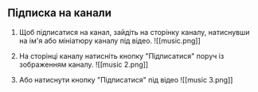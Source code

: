 ## Підписка на канали

1. Щоб підписатися на канал, зайдіть на сторінку каналу, натиснувши на ім'я або мініатюру каналу під відео.
![[music.png]]

2. На сторінці каналу натисніть кнопку "Підписатися" поруч із зображенням каналу.
![[music 2.png]]

3. Або натиснути кнопку "Підписатися" під відео
![[music 3.png]]